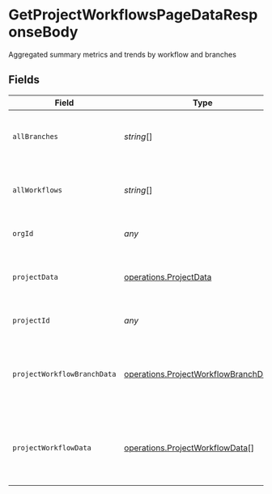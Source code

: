 # GetProjectWorkflowsPageDataResponseBody

Aggregated summary metrics and trends by workflow and branches


## Fields

| Field                                                                                                 | Type                                                                                                  | Required                                                                                              | Description                                                                                           | Example                                                                                               |
| ----------------------------------------------------------------------------------------------------- | ----------------------------------------------------------------------------------------------------- | ----------------------------------------------------------------------------------------------------- | ----------------------------------------------------------------------------------------------------- | ----------------------------------------------------------------------------------------------------- |
| `allBranches`                                                                                         | *string*[]                                                                                            | :heavy_minus_sign:                                                                                    | A list of all the branches for a given project.                                                       | main                                                                                                  |
| `allWorkflows`                                                                                        | *string*[]                                                                                            | :heavy_minus_sign:                                                                                    | A list of all the workflows for a given project.                                                      | build-and-test                                                                                        |
| `orgId`                                                                                               | *any*                                                                                                 | :heavy_minus_sign:                                                                                    | The unique ID of the organization                                                                     |                                                                                                       |
| `projectData`                                                                                         | [operations.ProjectData](../../../sdk/models/operations/projectdata.md)                               | :heavy_minus_sign:                                                                                    | Metrics and trends data aggregated for a given project.                                               |                                                                                                       |
| `projectId`                                                                                           | *any*                                                                                                 | :heavy_minus_sign:                                                                                    | The unique ID of the project                                                                          |                                                                                                       |
| `projectWorkflowBranchData`                                                                           | [operations.ProjectWorkflowBranchData](../../../sdk/models/operations/projectworkflowbranchdata.md)[] | :heavy_minus_sign:                                                                                    | A list of metrics and trends data for branches for a given project.                                   |                                                                                                       |
| `projectWorkflowData`                                                                                 | [operations.ProjectWorkflowData](../../../sdk/models/operations/projectworkflowdata.md)[]             | :heavy_minus_sign:                                                                                    | A list of metrics and trends data for workflows for a given project.                                  |                                                                                                       |